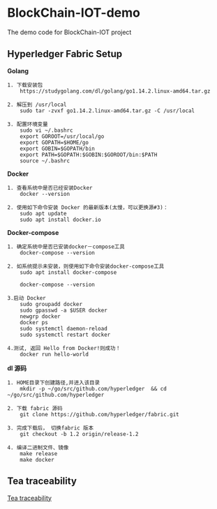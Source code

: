 # BlockChain-IOT-demo
The demo code for BlockChain-IOT project
## Hyperledger Fabric Setup
**Golang**

	1. 下载安装包
		https://studygolang.com/dl/golang/go1.14.2.linux-amd64.tar.gz

	2. 解压到 /usr/local
		sudo tar -zvxf go1.14.2.linux-amd64.tar.gz -C /usr/local

	3. 配置环境变量
		sudo vi ~/.bashrc
		export GOROOT=/usr/local/go
		export GOPATH=$HOME/go
		export GOBIN=$GOPATH/bin
		export PATH=$GOPATH:$GOBIN:$GOROOT/bin:$PATH
		source ~/.bashrc

**Docker**

	1. 查看系统中是否已经安装Docker
		docker --version

	2. 使用如下命令安装 Docker 的最新版本(太慢，可以更换源#3)：
		sudo apt update
		sudo apt install docker.io

**Docker-compose**

	1. 确定系统中是否已安装docker－compose工具
		docker-compose --version

	2. 如系统提示未安装，则使用如下命令安装docker-compose工具
		sudo apt install docker-compose

		docker-compose --version
		
	3.启动 Docker
		sudo groupadd docker
		sudo gpasswd -a $USER docker
		newgrp docker
		docker ps
		sudo systemctl daemon-reload
		sudo systemctl restart docker
		
	4.测试, 返回 Hello from Docker!则成功！
		docker run hello-world

**dl 源码**

	1. HOME目录下创建路径,并进入该目录
		mkdir -p ~/go/src/github.com/hyperledger  && cd ~/go/src/github.com/hyperledger
		
	2. 下载 fabric 源码
		git clone https://github.com/hyperledger/fabric.git 

	3. 完成下载后， 切换fabric 版本
		git checkout -b 1.2 origin/release-1.2

	4. 编译二进制文件、镜像
		make release
		make docker

## Tea traceability

   [Tea traceability](https://github.com/iceriverdog/fabric-sdk-go-sample)


